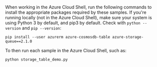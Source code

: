 When working in the Azure Cloud Shell, run the following commands to install the appropriate packages required by these samples. If you're running locally (not in the Azure Cloud Shell), make sure your system is using Python 3 by default, and pip3 by default. Check with `python --version` and `pip --version`:

```
pip install --user azurerm azure-cosmosdb-table azure-storage-queue==2.1.0
```

To then run each sample in the Azure Cloud Shell, such as:

```
python storage_table_demo.py
```
